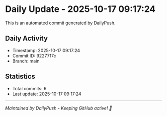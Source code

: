 # Daily Update - 2025-10-17 09:17:24

This is an automated commit generated by DailyPush.

## Daily Activity
- Timestamp: 2025-10-17 09:17:24
- Commit ID: 9227717c
- Branch: main

## Statistics
- Total commits: 6
- Last update: 2025-10-17 09:17:24

---
*Maintained by DailyPush - Keeping GitHub active! 🚀*
